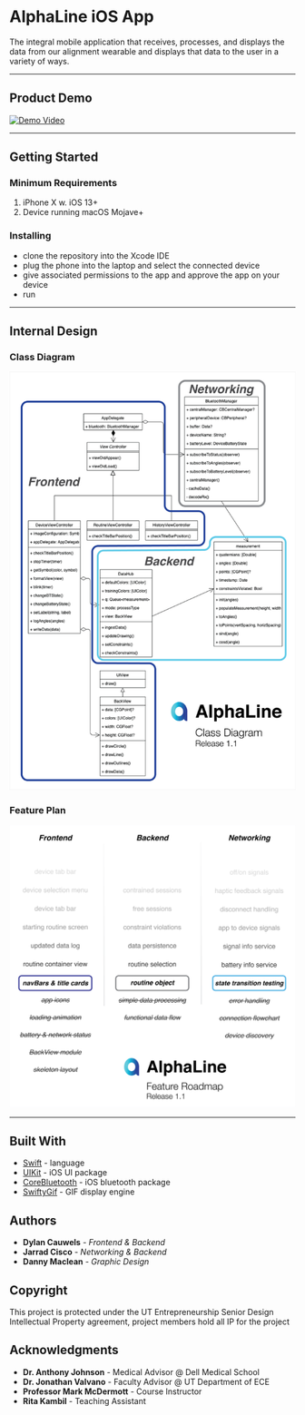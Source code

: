 # AlphaLine iOS App

The integral mobile application that receives, processes, and displays the data from our alignment wearable and displays that data to the user in a variety of ways.

***

## Product Demo

[![Demo Video](http://img.youtube.com/vi/ALIT6v0zy8c/0.jpg)](https://youtu.be/ALIT6v0zy8c)

***

## Getting Started

### Minimum Requirements

1. iPhone X w. iOS 13+
2. Device running macOS Mojave+

### Installing

- clone the repository into the Xcode IDE
- plug the phone into the laptop and select the connected device
- give associated permissions to the app and approve the app on your device
- run

***

## Internal Design

### Class Diagram

![Class Diagram](./references/ClassDiagram.png)

### Feature Plan

![Feature Plan](./references/FeaturePlan.png)
***

## Built With

* [Swift](https://developer.apple.com/swift/) - language
* [UIKit](https://developer.apple.com/documentation/uikit) - iOS UI package
* [CoreBluetooth](https://developer.apple.com/documentation/corebluetooth) - iOS bluetooth package
* [SwiftyGif](https://github.com/kirualex/SwiftyGif) - GIF display engine

## Authors

* **Dylan Cauwels** - *Frontend & Backend*
* **Jarrad Cisco** - *Networking & Backend*
* **Danny Maclean** - *Graphic Design*

## Copyright

This project is protected under the UT Entrepreneurship Senior Design Intellectual Property agreement, project members hold all IP for the project

## Acknowledgments

* **Dr. Anthony Johnson** - Medical Advisor @ Dell Medical School
* **Dr. Jonathan Valvano** - Faculty Advisor @ UT Department of ECE
* **Professor Mark McDermott** - Course Instructor
* **Rita Kambil** - Teaching Assistant
